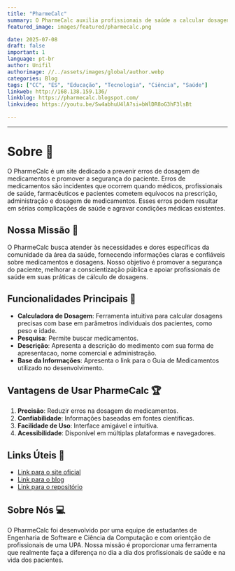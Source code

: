```yaml
---
title: "PharmeCalc"
summary: O PharmeCalc auxilia profissionais de saúde a calcular dosagens de medicamentos com precisão, prevenindo erros e promovendo a segurança do paciente.
featured_image: images/featured/pharmecalc.png

date: 2025-07-08
draft: false
important: 1
language: pt-br
author: Unifil
authorimage: //../assets/images/global/author.webp
categories: Blog
tags: ["CC", "ES", "Educação", "Tecnologia", "Ciência", "Saúde"] 
linkweb: http://168.138.159.136/
linkblog: https://pharmecalc.blogspot.com/
linkvideo: https://youtu.be/Sw4abhuU4lA?si=bWlDR8oG3hF3lsBt

---
```


---
# Sobre 💊

O PharmeCalc é um site dedicado a prevenir erros de dosagem de medicamentos e promover a segurança do paciente. Erros de medicamentos são incidentes que ocorrem quando médicos, profissionais de saúde, farmacêuticos e pacientes cometem equívocos na prescrição, administração e dosagem de medicamentos. Esses erros podem resultar em sérias complicações de saúde e agravar condições médicas existentes.

## Nossa Missão 🌟

O PharmeCalc busca atender às necessidades e dores específicas da comunidade da área da saúde, fornecendo informações claras e confiáveis sobre medicamentos e dosagens. Nosso objetivo é promover a segurança do paciente, melhorar a conscientização pública e apoiar profissionais de saúde em suas práticas de cálculo de dosagens.

## Funcionalidades Principais 🚀

- **Calculadora de Dosagem**: Ferramenta intuitiva para calcular dosagens precisas com base em parâmetros individuais dos pacientes, como peso e idade.
- **Pesquisa**: Permite buscar medicamentos.
- **Descrição**: Apresenta a descrição do medimento com sua forma de apresentacao, nome comercial e administração.
- **Base da Informações**: Apresenta o link para o Guia de Medicamentos utilizado no desenvolvimento.

## Vantagens de Usar PharmeCalc 🏆

1. **Precisão**: Reduzir erros na dosagem de medicamentos.
2. **Confiabilidade**: Informações baseadas em fontes científicas.
3. **Facilidade de Uso**: Interface amigável e intuitiva.
4. **Acessibilidade**: Disponível em múltiplas plataformas e navegadores.

## Links Úteis 🔗

- [Link para o site oficial](http://168.138.159.136/)
- [Link para o blog](https://pharmecalc.blogspot.com/)
- [Link para o repositório](https://github.com/el1ziane/pharme_calc)

## Sobre Nós 💻

O PharmeCalc foi desenvolvido por uma equipe de estudantes de Engenharia de Software e Ciência da Computação e com orientção de profissionais de uma UPA. Nossa missão é proporcionar uma ferramenta que realmente faça a diferença no dia a dia dos profissionais de saúde e na vida dos pacientes.




